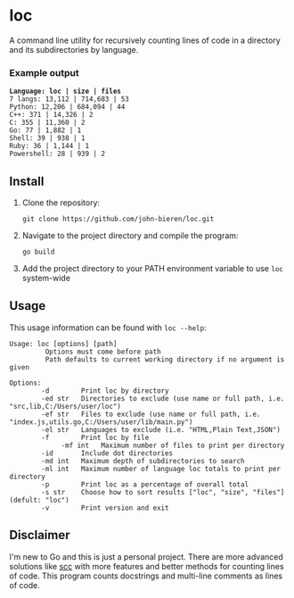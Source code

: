 # loc

A command line utility for recursively counting lines of code in a directory and its subdirectories by language.

### Example output

<pre>
<code><b>Language: loc | size | files</b>
7 langs: 13,112 | 714,683 | 53
Python: 12,206 | 684,094 | 44
C++: 371 | 14,326 | 2
C: 355 | 11,360 | 2
Go: 77 | 1,882 | 1
Shell: 39 | 938 | 1
Ruby: 36 | 1,144 | 1
Powershell: 28 | 939 | 2
</code></pre>

## Install

1. Clone the repository:
    ```
    git clone https://github.com/john-bieren/loc.git
    ```
2. Navigate to the project directory and compile the program:
    ```
    go build
    ```
3. Add the project directory to your PATH environment variable to use `loc` system-wide

## Usage

This usage information can be found with `loc --help`:

```
Usage: loc [options] [path]
         Options must come before path
         Path defaults to current working directory if no argument is given

Options:
        -d        Print loc by directory
        -ed str   Directories to exclude (use name or full path, i.e. "src,lib,C:/Users/user/loc")
        -ef str   Files to exclude (use name or full path, i.e. "index.js,utils.go,C:/Users/user/lib/main.py")
        -el str   Languages to exclude (i.e. "HTML,Plain Text,JSON")
        -f        Print loc by file
             -mf int   Maximum number of files to print per directory
        -id       Include dot directories
        -md int   Maximum depth of subdirectories to search
        -ml int   Maximum number of language loc totals to print per directory
        -p        Print loc as a percentage of overall total
        -s str    Choose how to sort results ["loc", "size", "files"] (defult: "loc")
        -v        Print version and exit
```

## Disclaimer

I'm new to Go and this is just a personal project. There are more advanced solutions like [scc](https://github.com/boyter/scc) with more features and better methods for counting lines of code. This program counts docstrings and multi-line comments as lines of code.
